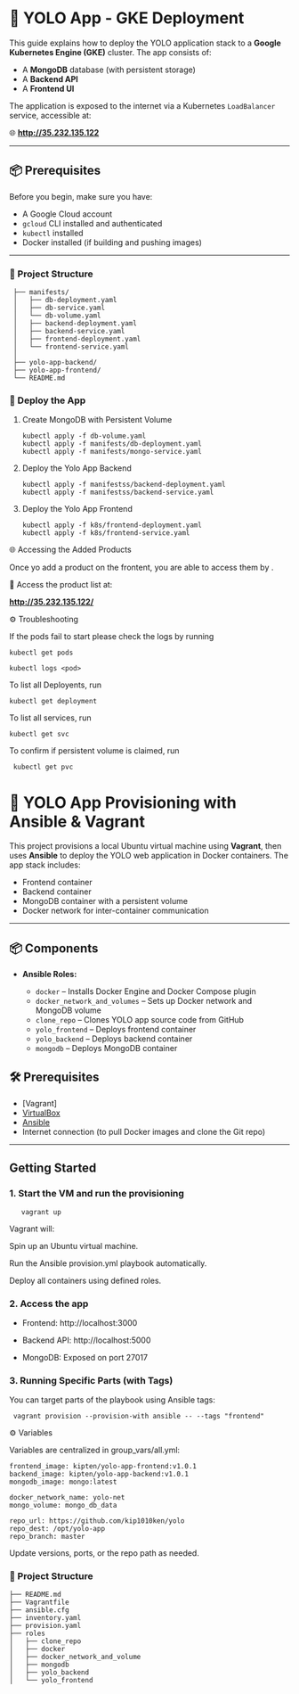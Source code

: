 
 # 🐳 YOLO App - GKE Deployment
 
This guide explains how to deploy the YOLO application stack to a **Google Kubernetes Engine (GKE)** cluster. The app consists of:

- A **MongoDB** database (with persistent storage)
- A **Backend API**
- A **Frontend UI**

The application is exposed to the internet via a Kubernetes `LoadBalancer` service, accessible at:

🌐 **http://35.232.135.122**

---

## 📦 Prerequisites

Before you begin, make sure you have:

- A Google Cloud account
- `gcloud` CLI installed and authenticated
- `kubectl` installed
- Docker installed (if building and pushing images)

---

### 📁 Project Structure



     ├── manifests/
     │   ├── db-deployment.yaml
     │   ├── db-service.yaml
     │   └── db-volume.yaml 
     │   ├── backend-deployment.yaml
     │   ├── backend-service.yaml
     │   ├── frontend-deployment.yaml
     │   └── frontend-service.yaml
     │
     ├── yolo-app-backend/           
     ├── yolo-app-frontend/          
     └── README.md

### 🚀 Deploy the App

1. Create MongoDB with Persistent Volume

       kubectl apply -f db-volume.yaml 
       kubectl apply -f manifests/db-deployment.yaml
       kubectl apply -f manifests/mongo-service.yaml

2. Deploy the Yolo App Backend 

       kubectl apply -f manifestss/backend-deployment.yaml
       kubectl apply -f manifestss/backend-service.yaml

3. Deploy the Yolo App  Frontend

       kubectl apply -f k8s/frontend-deployment.yaml
       kubectl apply -f k8s/frontend-service.yaml

🌐 Accessing the Added Products
  
  Once yo add a product on the frontent, you are able to access them by .

📍 Access the product list  at:

 **http://35.232.135.122/**

 ⚙️ Troubleshooting

 If the pods fail to start please check the logs by running 

    kubectl get pods

    kubectl logs <pod>
 To list all Deployents, run 

    kubectl get deployment
    
  To list all services, run

    kubectl get svc

  To confirm if persistent volume is claimed, run

     kubectl get pvc
 
 # 🐳 YOLO App Provisioning with Ansible & Vagrant

This project provisions a local Ubuntu virtual machine using **Vagrant**, then uses **Ansible** to deploy the YOLO web application in Docker containers. The app stack includes:

- Frontend container
- Backend container
- MongoDB container with a persistent volume
- Docker network for inter-container communication

---

## 📦 Components

- **Ansible Roles:**
  
  - `docker` – Installs Docker Engine and Docker Compose plugin
  - `docker_network_and_volumes` – Sets up Docker network and MongoDB volume
  - `clone_repo` – Clones YOLO app source code from GitHub
  - `yolo_frontend` – Deploys frontend container
  - `yolo_backend` – Deploys backend container
  - `mongodb` – Deploys MongoDB container

## 🛠️ Prerequisites

- [Vagrant]
- [VirtualBox](https://www.virtualbox.org/wiki/Downloads)
- [Ansible](https://docs.ansible.com/ansible/latest/installation_guide/intro_installation.html)
- Internet connection (to pull Docker images and clone the Git repo)

---

##  Getting Started

### 1. Start the VM and run the provisioning

       vagrant up

 Vagrant will:

Spin up an Ubuntu virtual machine.

Run the Ansible provision.yml playbook automatically.

Deploy all containers using defined roles.

### 2. Access the app

- Frontend: http://localhost:3000

- Backend API: http://localhost:5000

-  MongoDB: Exposed on port 27017 

### 3. Running Specific Parts (with Tags)

You can target parts of the playbook using Ansible tags:

     vagrant provision --provision-with ansible -- --tags "frontend"

⚙️ Variables

Variables are centralized in group_vars/all.yml:

    frontend_image: kipten/yolo-app-frontend:v1.0.1
    backend_image: kipten/yolo-app-backend:v1.0.1
    mongodb_image: mongo:latest

    docker_network_name: yolo-net
    mongo_volume: mongo_db_data

    repo_url: https://github.com/kip1010ken/yolo
    repo_dest: /opt/yolo-app
    repo_branch: master

Update versions, ports, or the repo path as needed.


### 📁 Project Structure


    ├── README.md
    ├── Vagrantfile
    ├── ansible.cfg
    ├── inventory.yaml
    ├── provision.yaml
    ├── roles
    │   ├── clone_repo
    │   ├── docker
    │   ├── docker_network_and_volume
    │   ├── mongodb
    │   ├── yolo_backend
    │   └── yolo_frontend

